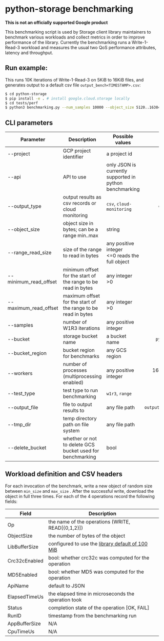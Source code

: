 # python-storage benchmarking

**This is not an officially supported Google product**

This benchmarking script is used by Storage client library maintainers to benchmark various workloads and collect metrics in order to improve performance of the library.
Currently the benchmarking runs a Write-1-Read-3 workload and measures the usual two QoS performance attributes, latency and throughput.

## Run example:
This runs 10K iterations of Write-1-Read-3 on 5KiB to 16KiB files, and generates output to a default csv file `output_bench<TIMESTAMP>.csv`:
```bash
$ cd python-storage
$ pip install -e . # install google.cloud.storage locally
$ cd tests/perf
$ python3 benchmarking.py --num_samples 10000 --object_size 5120..16384 --output_type csv
```

## CLI parameters

| Parameter | Description | Possible values | Default |
| --------- | ----------- | --------------- |:-------:|
| --project | GCP project identifier | a project id| * |
| --api | API to use | only JSON is currently supported in python benchmarking | `JSON` |
| --output_type | output results as csv records or cloud monitoring | `csv`, `cloud-monitoring` | `cloud-monitoring` |
| --object_size | object size in bytes; can be a range min..max | string | `1048576` (1 MiB) |
| --range_read_size | size of the range to read in bytes | any positive integer <br> <=0 reads the full object | `0` |
| --minimum_read_offset | minimum offset for the start of the range to be read in bytes | any integer >0 | `0` |
| --maximum_read_offset | maximum offset for the start of the range to be read in bytes | any integer >0 | `0` |
| --samples | number of W1R3 iterations | any positive integer | `8000` |
| --bucket | storage bucket name | a bucket name | `pybench<TIMESTAMP>` |
| --bucket_region | bucket region for benchmarks | any GCS region | `US-WEST1` |
| --workers | number of processes (multiprocessing enabled) | any positive integer | 16 (recommend not to exceed 16) |
| --test_type | test type to run benchmarking | `w1r3`, `range` | `w1r3` |
| --output_file | file to output results to | any file path | `output_bench<TIMESTAMP>.csv` |
| --tmp_dir | temp directory path on file system | any file path | `tm-perf-metrics` |
| --delete_bucket | whether or not to delete GCS bucket used for benchmarking| bool | `False` |


## Workload definition and CSV headers

For each invocation of the benchmark, write a new object of random size between `min_size` and `max_size` . After the successful write, download the object in full three times. For each of the 4 operations record the following fields:

| Field | Description |
| ----- | ----------- |
| Op | the name of the operations (WRITE, READ[{0,1,2}]) |
| ObjectSize | the number of bytes of the object |
| LibBufferSize | configured to use the [library default of 100 MiB](https://github.com/googleapis/python-storage/blob/main/google/cloud/storage/blob.py#L135) |
| Crc32cEnabled | bool: whether crc32c was computed for the operation |
| MD5Enabled | bool: whether MD5 was computed for the operation |
| ApiName | default to JSON|
| ElapsedTimeUs | the elapsed time in microseconds the operation took |
| Status | completion state of the operation [OK, FAIL] |
| RunID | timestamp from the benchmarking run |
| AppBufferSize | N/A |
| CpuTimeUs | N/A |